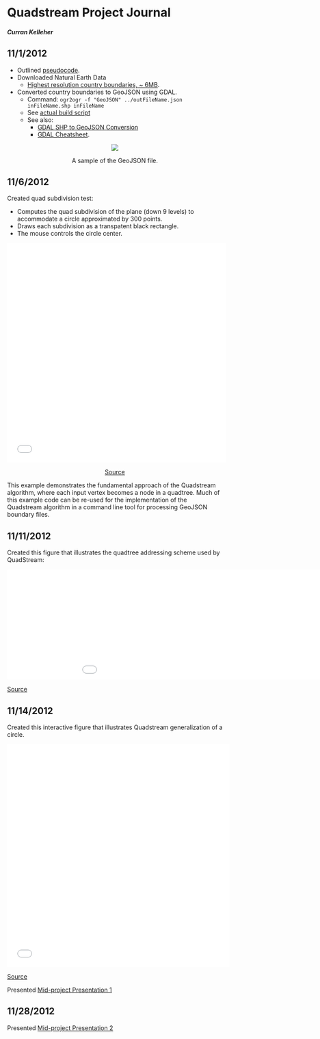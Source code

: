 # Quadstream Project Journal
##### Curran Kelleher

## 11/1/2012

 * Outlined [pseudocode](http://curran.github.com/udcvis/0.2/Quadstream/docs/pseudocode.html).
 * Downloaded Natural Earth Data
   * [Highest resolution country boundaries, ~ 6MB](http://www.naturalearthdata.com/downloads/10m-cultural-vectors/).
 * Converted country boundaries to GeoJSON using GDAL.
   * Command: `ogr2ogr -f "GeoJSON" ../outFileName.json inFileName.shp inFileName`
   * See [actual build script](https://github.com/curran/udcvis/blob/gh-pages/0.2/Quadstream/data/convertToGeoJSON.sh)
   * See also:
     * [GDAL SHP to GeoJSON Conversion](http://stackoverflow.com/questions/2223979/convert-a-shapefile-shp-to-xml-json)
     * [GDAL Cheatsheet](http://www.bostongis.com/PrinterFriendly.aspx?content_name=ogr_cheatsheet).

<center>
  <img src="images/GeoJSON_idea.png"></img>
  <p>A sample of the GeoJSON file.</p>
</center>

## 11/6/2012
Created quad subdivision test:

 * Computes the quad subdivision of the plane (down 9 levels) to
   accommodate a circle approximated by 300 points.
 * Draws each subdivision as a transpatent black rectangle.
 * The mouse controls the circle center.

<center>
<iframe src="../examples/quadSubdivision/app.html" frameborder="0" marginwidth="0" marginheight="0" scrolling="no" width="512" height="512"></iframe>
<p><a href="https://github.com/curran/udcvis/blob/gh-pages/0.2/examples/quadSubdivision/app.js">Source</a></p>
</center>

This example demonstrates the fundamental approach of the Quadstream
algorithm, where each input vertex becomes a node in a quadtree. Much
of this example code can be re-used for the implementation of 
the Quadstream algorithm in a command line tool for processing GeoJSON
boundary files.

## 11/11/2012
Created this figure that illustrates the quadtree addressing scheme used by QuadStream:

<div>
<iframe src="../Quadstream/figures/keys/index.html" frameborder="0" marginwidth="0" marginheight="0" scrolling="no" width="1040" height="257"></iframe>
<p><a href="https://github.com/curran/udcvis/blob/gh-pages/0.2/Quadstream/figures/keys/script.js">Source</a></p>
</div>

## 11/14/2012
Created this interactive figure that illustrates Quadstream generalization of a circle.

<div>
<iframe src="../Quadstream/figures/circleGen/index.html" frameborder="0" marginwidth="0" marginheight="0" scrolling="no" width="520" height="520"></iframe>
<p><a href="https://github.com/curran/udcvis/blob/gh-pages/0.2/Quadstream/figures/circleGen/script.js">Source</a></p>
</div>

Presented [Mid-project Presentation 1](../Quadstream/presentations/2012_11_14_Progress/)

## 11/28/2012

Presented [Mid-project Presentation 2](../Quadstream/presentations/2012_11_28_Progress/)
